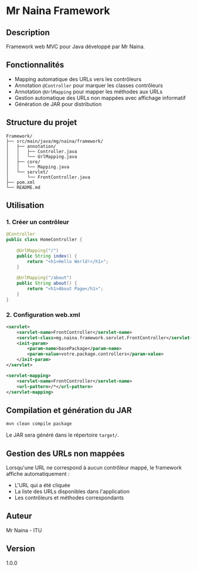 # Mr Naina Framework

## Description
Framework web MVC pour Java développé par Mr Naina.

## Fonctionnalités
- Mapping automatique des URLs vers les contrôleurs
- Annotation `@Controller` pour marquer les classes contrôleurs
- Annotation `@UrlMapping` pour mapper les méthodes aux URLs
- Gestion automatique des URLs non mappées avec affichage informatif
- Génération de JAR pour distribution

## Structure du projet
```
Framework/
├── src/main/java/mg/naina/framework/
│   ├── annotation/
│   │   ├── Controller.java
│   │   └── UrlMapping.java
│   ├── core/
│   │   └── Mapping.java
│   └── servlet/
│       └── FrontController.java
├── pom.xml
└── README.md
```

## Utilisation

### 1. Créer un contrôleur
```java
@Controller
public class HomeController {
    
    @UrlMapping("/")
    public String index() {
        return "<h1>Hello World!</h1>";
    }
    
    @UrlMapping("/about")
    public String about() {
        return "<h1>About Page</h1>";
    }
}
```

### 2. Configuration web.xml
```xml
<servlet>
    <servlet-name>FrontController</servlet-name>
    <servlet-class>mg.naina.framework.servlet.FrontController</servlet-class>
    <init-param>
        <param-name>basePackage</param-name>
        <param-value>votre.package.controllers</param-value>
    </init-param>
</servlet>

<servlet-mapping>
    <servlet-name>FrontController</servlet-name>
    <url-pattern>/*</url-pattern>
</servlet-mapping>
```

## Compilation et génération du JAR
```bash
mvn clean compile package
```

Le JAR sera généré dans le répertoire `target/`.

## Gestion des URLs non mappées
Lorsqu'une URL ne correspond à aucun contrôleur mappé, le framework affiche automatiquement :
- L'URL qui a été cliquée
- La liste des URLs disponibles dans l'application
- Les contrôleurs et méthodes correspondants

## Auteur
Mr Naina - ITU

## Version
1.0.0
